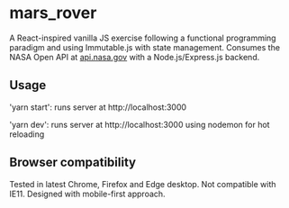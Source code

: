 # mars_rover
A React-inspired vanilla JS exercise following a functional programming paradigm and using Immutable.js with state management. Consumes the NASA Open API at <a href='https://api.nasa.gov/'>api.nasa.gov</a> with a Node.js/Express.js backend.

## Usage
'yarn start': runs server at http://localhost:3000

'yarn dev': runs server at http://localhost:3000 using nodemon for hot reloading

## Browser compatibility
Tested in latest Chrome, Firefox and Edge desktop. Not compatible with IE11.
Designed with mobile-first approach.

